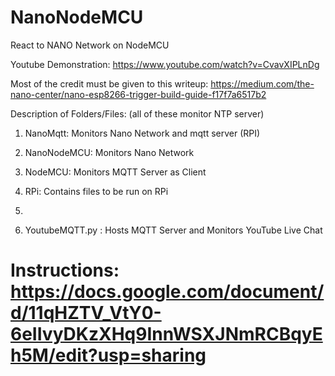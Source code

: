 # NanoNodeMCU
React to NANO Network on NodeMCU

Youtube Demonstration: https://www.youtube.com/watch?v=CvavXIPLnDg

Most of the credit must be given to this writeup: https://medium.com/the-nano-center/nano-esp8266-trigger-build-guide-f17f7a6517b2

Description of Folders/Files: (all of these monitor NTP server)

1. NanoMqtt: Monitors Nano Network and mqtt server (RPI)

2. NanoNodeMCU: Monitors Nano Network

3. NodeMCU: Monitors MQTT Server as Client

4. RPi: Contains files to be run on RPi
5. 
6. YoutubeMQTT.py : Hosts MQTT Server and Monitors YouTube Live Chat


# Instructions: https://docs.google.com/document/d/11qHZTV_VtY0-6eIIvyDKzXHq9InnWSXJNmRCBqyEh5M/edit?usp=sharing
